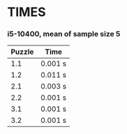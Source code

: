 # TIMES
### i5-10400, mean of sample size 5
|Puzzle|Time|
|---|---|
|1.1|0.001 s|
|1.2|0.011 s|
|2.1|0.003 s|
|2.2|0.001 s|
|3.1|0.001 s|
|3.2|0.001 s|
